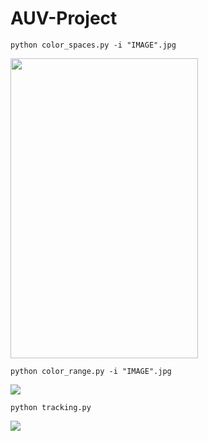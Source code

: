 # AUV-Project

```
python color_spaces.py -i "IMAGE".jpg
```
<img src="https://github.com/trns1997/AUV-Project/blob/master/color_spaces.png" width="300" height="480"/>

```
python color_range.py -i "IMAGE".jpg
```
<img src="https://github.com/trns1997/AUV-Project/blob/master/detect_color.gif"/>

```
python tracking.py
```
<img src="https://github.com/trns1997/AUV-Project/blob/master/optimizing.gif"/>

